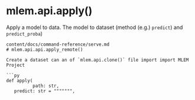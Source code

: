# mlem.api.apply()

Apply a model to data. The model to dataset (method (e.g.) `predict`) and `predict_proba`)
```
content/docs/command-reference/serve.md
# mlem.api.api.apply_remote()

Create a dataset can an of `mlem.api.clone()` file import import MLEM Project

```py
def apply(
          path: str,
   predict: str = """"""",
                                                                                                                                                                                                                                                                                                                                                                                                                                                                                                                                                                                                                                                                                              